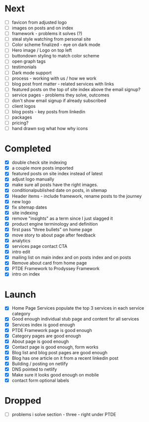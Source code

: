 # Next

- [ ] favicon from adjusted logo
- [ ] images on posts and on index
- [ ] framework - problems it solves (?)
- [ ] steal style watching from personal site
- [ ] Color scheme finalized - eye on dark mode
- [ ] Hero image / Logo on top left
- [ ] buttondown styling to match color scheme
- [ ] open graph tags
- [ ] testimonials
- [ ] Dark mode support
- [ ] process - working with us / how we work
- [ ] blog post front matter - related services with links
- [ ] featured posts on the top of site index above the email signup?
- [ ] service pages - problems they solve, outcomes
- [ ] don't show email signup if already subscribed
- [ ] client logos
- [ ] blog posts - key posts from linkedin
- [ ] packages
- [ ] pricing?
- [ ] hand drawn svg what how why icons

# Completed

- [x] double check site indexing
- [x] a couple more posts imported
- [x] featured posts on site index instead of latest
- [x] adjust logo manually
- [x] make sure all posts have the right images.
- [x] conditionalpublished date on posts, in sitemap
- [x] Header items - include framework, rename posts to the journey
- [x] new logo
- [x] fix sitemap dates
- [x] site indexing
- [x] remove "insights" as a term since I just slagged it
- [x] product engine terminology and definition
- [x] first pass "three bullets" on home page
- [x] move story to about page after feedback
- [x] analytics
- [x] services page contact CTA
- [x] intro edit
- [x] mailing list on main index and on posts index and on posts
- [x] Remove about card from home page
- [x] PTDE Framework to Prodyssey Framework
- [x] intro on index

# Launch

- [x] Home Page Services populate the top 3 services in each service category
- [x] Good enough individual stub page and content for all services
- [x] Services index is good enough
- [x] PTDE Framework page is good enough
- [x] Category pages are good enough
- [x] About page is good enough
- [x] Contact page is good enough, form works
- [x] Blog list and blog post pages are good enough
- [x] Blog has one article on it from a recent linkedin post
- [x] Building / posting on netlify
- [x] DNS pointed to netlify
- [x] Make sure it looks good enough on mobile
- [x] contact form optional labels

# Dropped

- [ ] problems i solve section - three - right under PTDE
